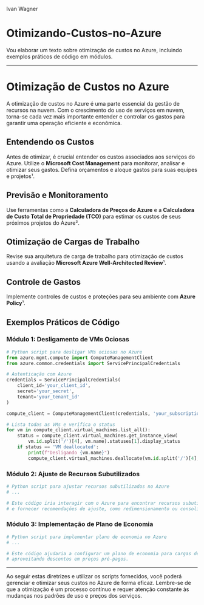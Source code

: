 Ivan Wagner

# Otimizando-Custos-no-Azure

Vou elaborar um texto sobre otimização de custos no Azure, incluindo exemplos práticos de código em módulos.

---

# Otimização de Custos no Azure

A otimização de custos no Azure é uma parte essencial da gestão de recursos na nuvem. Com o crescimento do uso de serviços em nuvem, torna-se cada vez mais importante entender e controlar os gastos para garantir uma operação eficiente e econômica.

## Entendendo os Custos

Antes de otimizar, é crucial entender os custos associados aos serviços do Azure. Utilize o **Microsoft Cost Management** para monitorar, analisar e otimizar seus gastos. Defina orçamentos e aloque gastos para suas equipes e projetos¹.

## Previsão e Monitoramento

Use ferramentas como a **Calculadora de Preços do Azure** e a **Calculadora de Custo Total de Propriedade (TCO)** para estimar os custos de seus próximos projetos do Azure².

## Otimização de Cargas de Trabalho

Revise sua arquitetura de carga de trabalho para otimização de custos usando a avaliação **Microsoft Azure Well-Architected Review**¹.

## Controle de Gastos

Implemente controles de custos e proteções para seu ambiente com **Azure Policy**¹.

## Exemplos Práticos de Código

### Módulo 1: Desligamento de VMs Ociosas

```python
# Python script para desligar VMs ociosas no Azure
from azure.mgmt.compute import ComputeManagementClient
from azure.common.credentials import ServicePrincipalCredentials

# Autenticação com Azure
credentials = ServicePrincipalCredentials(
    client_id='your_client_id',
    secret='your_secret',
    tenant='your_tenant_id'
)

compute_client = ComputeManagementClient(credentials, 'your_subscription_id')

# Lista todas as VMs e verifica o status
for vm in compute_client.virtual_machines.list_all():
    status = compute_client.virtual_machines.get_instance_view(
        vm.id.split('/')[4], vm.name).statuses[1].display_status
    if status == 'VM deallocated':
        print(f"Desligando {vm.name}")
        compute_client.virtual_machines.deallocate(vm.id.split('/')[4], vm.name)
```

### Módulo 2: Ajuste de Recursos Subutilizados

```python
# Python script para ajustar recursos subutilizados no Azure
# ...

# Este código iria interagir com o Azure para encontrar recursos subutilizados
# e fornecer recomendações de ajuste, como redimensionamento ou consolidação.
```

### Módulo 3: Implementação de Plano de Economia

```python
# Python script para implementar plano de economia no Azure
# ...

# Este código ajudaria a configurar um plano de economia para cargas de trabalho dinâmicas,
# aproveitando descontos em preços pré-pagos.
```

---

Ao seguir estas diretrizes e utilizar os scripts fornecidos, você poderá gerenciar e otimizar seus custos no Azure de forma eficaz. Lembre-se de que a otimização é um processo contínuo e requer atenção constante às mudanças nos padrões de uso e preços dos serviços.
